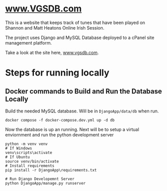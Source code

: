 # www.VGSDB.com

This is a website that keeps track of tunes that have been played on Shannon and Matt Heatons Online Irish Session.

The project uses Django and MySQL Database deployed to a cPanel site management platform.

Take a look at the site here, www.vgsdb.com.

# Steps for running locally
## Docker commands to Build and Run the Database Locally

Build the needed MySQL database. Will be in `DjangoApp/data/db` when run. 
```
docker compose -f docker-compose.dev.yml up -d db
```

Now the database is up an running. Next will be to setup a virtual enviornment and run the python development server
```
python -m venv venv
# If Windows
venv\scripts\activate
# If Ubuntu
source venv/bin/activate
# Install requirements
pip install -r DjangoApp\requirements.txt

# Run Django Developemnt Server
python DjangoApp/manage.py runserver
```